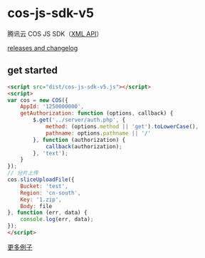 # cos-js-sdk-v5

腾讯云 COS JS SDK（[XML API](https://www.qcloud.com/document/product/436/7751)）

[releases and changelog](https://github.com/tencentyun/cos-js-sdk-v5/releases)

## get started

```html
<script src="dist/cos-js-sdk-v5.js"></script>
<script>
var cos = new COS({
    AppId: '1250000000',
    getAuthorization: function (options, callback) {
        $.get('../server/auth.php', {
            method: (options.method || 'get').toLowerCase(),
            pathname: options.pathname || '/'
        }, function (authorization) {
            callback(authorization);
        }, 'text');
    }
});
// 分片上传
cos.sliceUploadFile({
    Bucket: 'test',
    Region: 'cn-south',
    Key: '1.zip',
    Body: file
}, function (err, data) {
    console.log(err, data);
});
</script>
```

[更多例子](demo/demo.js)